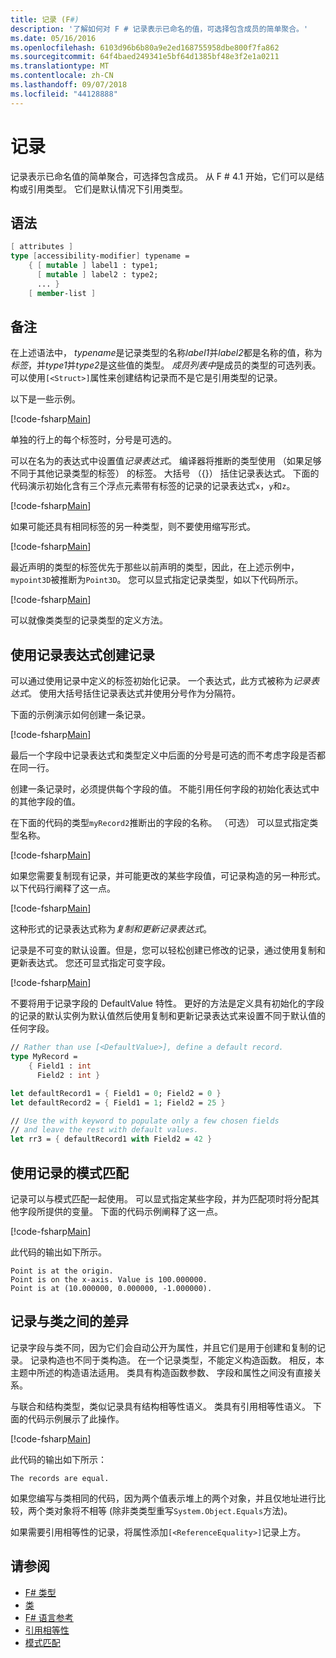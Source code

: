 ```yaml
---
title: 记录 (F#)
description: '了解如何对 F # 记录表示已命名的值，可选择包含成员的简单聚合。'
ms.date: 05/16/2016
ms.openlocfilehash: 6103d96b6b80a9e2ed168755958dbe800f7fa862
ms.sourcegitcommit: 64f4baed249341e5bf64d1385bf48e3f2e1a0211
ms.translationtype: MT
ms.contentlocale: zh-CN
ms.lasthandoff: 09/07/2018
ms.locfileid: "44128888"
---
```

# <a name="records"></a>记录

记录表示已命名值的简单聚合，可选择包含成员。  从 F # 4.1 开始，它们可以是结构或引用类型。  它们是默认情况下引用类型。

## <a name="syntax"></a>语法

```fsharp
[ attributes ]
type [accessibility-modifier] typename =
    { [ mutable ] label1 : type1;
      [ mutable ] label2 : type2;
      ... }
    [ member-list ]
```

## <a name="remarks"></a>备注

在上述语法中， *typename*是记录类型的名称*label1*并*label2*都是名称的值，称为*标签*，并*type1*并*type2*是这些值的类型。 *成员列表中*是成员的类型的可选列表。  可以使用`[<Struct>]`属性来创建结构记录而不是它是引用类型的记录。

以下是一些示例。

[!code-fsharp[Main](../../../samples/snippets/fsharp/lang-ref-1/snippet1901.fs)]

单独的行上的每个标签时，分号是可选的。

可以在名为的表达式中设置值*记录表达式*。 编译器将推断的类型使用 （如果足够不同于其他记录类型的标签） 的标签。 大括号 （{}） 括住记录表达式。 下面的代码演示初始化含有三个浮点元素带有标签的记录的记录表达式`x`，`y`和`z`。

[!code-fsharp[Main](../../../samples/snippets/fsharp/lang-ref-1/snippet1907.fs)]

如果可能还具有相同标签的另一种类型，则不要使用缩写形式。

[!code-fsharp[Main](../../../samples/snippets/fsharp/lang-ref-1/snippet1903.fs)]

最近声明的类型的标签优先于那些以前声明的类型，因此，在上述示例中，`mypoint3D`被推断为`Point3D`。 您可以显式指定记录类型，如以下代码所示。

[!code-fsharp[Main](../../../samples/snippets/fsharp/lang-ref-1/snippet1908.fs)]

可以就像类类型的记录类型的定义方法。

## <a name="creating-records-by-using-record-expressions"></a>使用记录表达式创建记录

可以通过使用记录中定义的标签初始化记录。 一个表达式，此方式被称为*记录表达式*。 使用大括号括住记录表达式并使用分号作为分隔符。

下面的示例演示如何创建一条记录。

[!code-fsharp[Main](../../../samples/snippets/fsharp/lang-ref-1/snippet1904.fs)]

最后一个字段中记录表达式和类型定义中后面的分号是可选的而不考虑字段是否都在同一行。

创建一条记录时，必须提供每个字段的值。 不能引用任何字段的初始化表达式中的其他字段的值。

在下面的代码的类型`myRecord2`推断出的字段的名称。 （可选） 可以显式指定类型名称。

[!code-fsharp[Main](../../../samples/snippets/fsharp/lang-ref-1/snippet1905.fs)]

如果您需要复制现有记录，并可能更改的某些字段值，可记录构造的另一种形式。 以下代码行阐释了这一点。

[!code-fsharp[Main](../../../samples/snippets/fsharp/lang-ref-1/snippet1906.fs)]

这种形式的记录表达式称为*复制和更新记录表达式*。

记录是不可变的默认设置。但是，您可以轻松创建已修改的记录，通过使用复制和更新表达式。 您还可显式指定可变字段。

[!code-fsharp[Main](../../../samples/snippets/fsharp/lang-ref-1/snippet1909.fs)]

不要将用于记录字段的 DefaultValue 特性。 更好的方法是定义具有初始化的字段的记录的默认实例为默认值然后使用复制和更新记录表达式来设置不同于默认值的任何字段。

```fsharp
// Rather than use [<DefaultValue>], define a default record.
type MyRecord =
    { Field1 : int
      Field2 : int }

let defaultRecord1 = { Field1 = 0; Field2 = 0 }
let defaultRecord2 = { Field1 = 1; Field2 = 25 }

// Use the with keyword to populate only a few chosen fields
// and leave the rest with default values.
let rr3 = { defaultRecord1 with Field2 = 42 }
```

## <a name="pattern-matching-with-records"></a>使用记录的模式匹配

记录可以与模式匹配一起使用。 可以显式指定某些字段，并为匹配项时将分配其他字段所提供的变量。 下面的代码示例阐释了这一点。

[!code-fsharp[Main](../../../samples/snippets/fsharp/lang-ref-1/snippet1910.fs)]

此代码的输出如下所示。

```
Point is at the origin.
Point is on the x-axis. Value is 100.000000.
Point is at (10.000000, 0.000000, -1.000000).
```

## <a name="differences-between-records-and-classes"></a>记录与类之间的差异

记录字段与类不同，因为它们会自动公开为属性，并且它们是用于创建和复制的记录。 记录构造也不同于类构造。 在一个记录类型，不能定义构造函数。 相反，本主题中所述的构造语法适用。 类具有构造函数参数、 字段和属性之间没有直接关系。

与联合和结构类型，类似记录具有结构相等性语义。 类具有引用相等性语义。 下面的代码示例展示了此操作。

[!code-fsharp[Main](../../../samples/snippets/fsharp/lang-ref-1/snippet1911.fs)]

此代码的输出如下所示：

```
The records are equal.
```

如果您编写与类相同的代码，因为两个值表示堆上的两个对象，并且仅地址进行比较，两个类对象将不相等 (除非类类型重写`System.Object.Equals`方法)。

如果需要引用相等性的记录，将属性添加`[<ReferenceEquality>]`记录上方。

## <a name="see-also"></a>请参阅

- [F# 类型](fsharp-types.md)
- [类](classes.md)
- [F# 语言参考](index.md)
- [引用相等性](https://msdn.microsoft.com/visualfsharpdocs/conceptual/core.referenceequalityattribute-class-%5bfsharp%5d)
- [模式匹配](pattern-matching.md)
